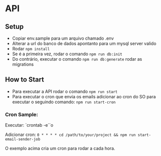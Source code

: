 # API


## Setup
- Copiar env.sample para um arquivo chamado .env
- Alterar a url do banco de dados apontanto para um mysql server valido
- Rodar `npm install`
- Se é a primeira vez, rodar o comando `npm run db:init`
- Do contrário, executar o comando `npm run db:generate` rodar as migrations


## How to Start
- Para executar a API rodar o comando `npm run start`
- Para executar o cron que envia os emails adicionar ao cron do SO para executar o seguindo comando:
`npm run start-cron`

### Cron Sample:
Executar:
`crontab -e``o

Adicionar cron:
`0 * * * * cd /path/to/your/project && npm run start-email-sender-job`

O exemplo acima cria um cron para rodar a cada hora.


